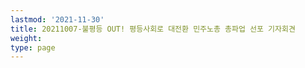 ```yaml
---
lastmod: '2021-11-30'
title: 20211007-불평등 OUT! 평등사회로 대전환 민주노총 총파업 선포 기자회견
weight: 
type: page
---
```

